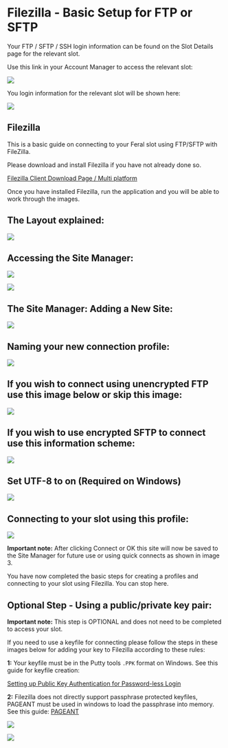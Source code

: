 Filezilla - Basic Setup for FTP or SFTP
=======================================

Your FTP / SFTP / SSH login information can be found on the Slot Details page for the relevant slot.  
  
Use this link in your Account Manager to access the relevant slot:  
  
![](https://raw.github.com/feralhosting/feralfilehosting/master/Feral%20Wiki/0%20Generic/slot_detail_link.png)  
  
You login information for the relevant slot will be shown here:  
  
![](https://raw.github.com/feralhosting/feralfilehosting/master/Feral%20Wiki/0%20Generic/slot_detail_ssh.png)  
  

Filezilla
---------

  
This is a basic guide on connecting to your Feral slot using FTP/SFTP with FileZilla.  
  
Please download and install Filezilla if you have not already done so.  
  
[Filezilla Client Download Page / Multi platform](https://filezilla-project.org/download.php?show_all=1)  
  
Once you have installed Filezilla, run the application and you will be able to work through the images.  
  

The Layout explained:
---------------------

  
![](https://raw.github.com/feralhosting/feralfilehosting/master/Feral%20Wiki/SFTP%20and%20FTP/Filezilla%20-%20Basic%20Setup%20for%20FTP%20or%20SFTP/1.png)  
  

Accessing the Site Manager:
---------------------------

  
![](https://raw.github.com/feralhosting/feralfilehosting/master/Feral%20Wiki/SFTP%20and%20FTP/Filezilla%20-%20Basic%20Setup%20for%20FTP%20or%20SFTP/2.png)  
  
![](https://raw.github.com/feralhosting/feralfilehosting/master/Feral%20Wiki/SFTP%20and%20FTP/Filezilla%20-%20Basic%20Setup%20for%20FTP%20or%20SFTP/3.png)  
  

The Site Manager: Adding a New Site:
------------------------------------

  
![](https://raw.github.com/feralhosting/feralfilehosting/master/Feral%20Wiki/SFTP%20and%20FTP/Filezilla%20-%20Basic%20Setup%20for%20FTP%20or%20SFTP/5.png)  
  

Naming your new connection profile:
-----------------------------------

  
![](https://raw.github.com/feralhosting/feralfilehosting/master/Feral%20Wiki/SFTP%20and%20FTP/Filezilla%20-%20Basic%20Setup%20for%20FTP%20or%20SFTP/6.png)  
  

If you wish to connect using unencrypted FTP use this image below or skip this image:
-------------------------------------------------------------------------------------

  
![](https://raw.github.com/feralhosting/feralfilehosting/master/Feral%20Wiki/SFTP%20and%20FTP/Filezilla%20-%20Basic%20Setup%20for%20FTP%20or%20SFTP/7.png)  
  

If you wish to use encrypted SFTP to connect use this information scheme:
-------------------------------------------------------------------------

  
![](https://raw.github.com/feralhosting/feralfilehosting/master/Feral%20Wiki/SFTP%20and%20FTP/Filezilla%20-%20Basic%20Setup%20for%20FTP%20or%20SFTP/8.png)  
  
  

Set UTF-8 to on (Required on Windows)
-------------------------------------

  
![](https://raw.github.com/feralhosting/feralfilehosting/master/Feral%20Wiki/SFTP%20and%20FTP/Filezilla%20-%20Basic%20Setup%20for%20FTP%20or%20SFTP/utf.png)  
  

Connecting to your slot using this profile:
-------------------------------------------

  
![](https://raw.github.com/feralhosting/feralfilehosting/master/Feral%20Wiki/SFTP%20and%20FTP/Filezilla%20-%20Basic%20Setup%20for%20FTP%20or%20SFTP/9.png)  
  
**Important note:** After clicking Connect or OK this site will now be saved to the Site Manager for future use or using quick connects as shown in image 3.  
  
You have now completed the basic steps for creating a profiles and connecting to your slot using Filezilla. You can stop here.  
  

Optional Step - Using a public/private key pair:
------------------------------------------------

  
**Important note:** This step is OPTIONAL and does not need to be completed to access your slot.  
  
If you need to use a keyfile for connecting please follow the steps in these images below for adding your key to Filezilla according to these rules:  
  
**1:** Your keyfile must be in the Putty tools `.PPK` format on Windows. See this guide for keyfile creation:  
  
[Setting up Public Key Authentication for Password-less Login](https://www.feralhosting.com/faq/view?question=13)  
  
**2:** Filezilla does not directly support passphrase protected keyfiles, PAGEANT must be used in windows to load the passphrase into memory. See this guide: [PAGEANT](https://www.feralhosting.com/faq/view?question=241)  
  
![](https://raw.github.com/feralhosting/feralfilehosting/master/Feral%20Wiki/SFTP%20and%20FTP/Filezilla%20-%20Basic%20Setup%20for%20FTP%20or%20SFTP/10.png)  
  
![](https://raw.github.com/feralhosting/feralfilehosting/master/Feral%20Wiki/SFTP%20and%20FTP/Filezilla%20-%20Basic%20Setup%20for%20FTP%20or%20SFTP/11.png)  
  

